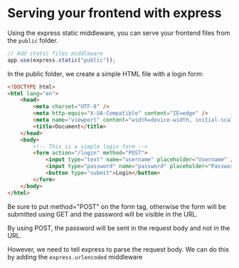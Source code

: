 # Serving your frontend with express

Using the express static middleware, you can serve your frontend files from the `public` folder.

```js
// Add static files middleware
app.use(express.static("public"));
```

In the public folder, we create a simple HTML file with a login form:

```html
<!DOCTYPE html>
<html lang="en">
    <head>
        <meta charset="UTF-8" />
        <meta http-equiv="X-UA-Compatible" content="IE=edge" />
        <meta name="viewport" content="width=device-width, initial-scale=1.0" />
        <title>Document</title>
    </head>
    <body>
        <!-- This is a simple login form -->
        <form action="/login" method="POST">
            <input type="text" name="username" placeholder="Username" />
            <input type="password" name="password" placeholder="Password" />
            <button type="submit">Login</button>
        </form>
    </body>
</html>
```

Be sure to put method="POST" on the form tag, otherwise the form will be submitted using GET and the password will be visible in the URL.

By using POST, the password will be sent in the request body and not in the URL.

However, we need to tell express to parse the request body. We can do this by adding the `express.urlencoded` middleware
